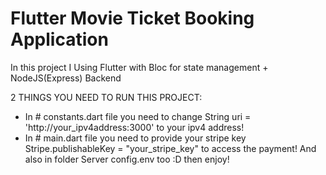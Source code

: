 # Flutter Movie Ticket Booking Application

In this project I Using Flutter with Bloc for state management  + NodeJS(Express) Backend 

2 THINGS YOU NEED TO RUN THIS PROJECT:
- In # constants.dart file you need to change String uri = 'http://your_ipv4address:3000' to your ipv4 address!
- In # main.dart file you need to provide your stripe key Stripe.publishableKey = "your_stripe_key" to access the payment! And also in folder Server config.env too :D then enjoy! 
